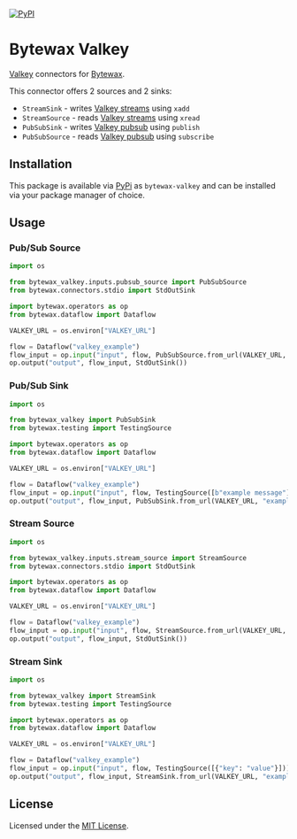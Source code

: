[![PyPI](https://img.shields.io/pypi/v/bytewax-valkey.svg?style=flat-square)][pypi-package]

# Bytewax Valkey

[Valkey][valkey] connectors for [Bytewax][bytewax].

This connector offers 2 sources and 2 sinks:

* `StreamSink` - writes [Valkey streams][valkey-streams] using `xadd`
* `StreamSource` - reads [Valkey streams][valkey-streams] using `xread`
* `PubSubSink` - writes [Valkey pubsub][valkey-pubsub] using `publish`
* `PubSubSource` - reads [Valkey pubsub][valkey-pubsub] using `subscribe`

## Installation

This package is available via [PyPi][pypi-package] as
`bytewax-valkey` and can be installed via your package manager of choice.

## Usage

### Pub/Sub Source

```python
import os

from bytewax_valkey.inputs.pubsub_source import PubSubSource
from bytewax.connectors.stdio import StdOutSink

import bytewax.operators as op
from bytewax.dataflow import Dataflow

VALKEY_URL = os.environ["VALKEY_URL"]

flow = Dataflow("valkey_example")
flow_input = op.input("input", flow, PubSubSource.from_url(VALKEY_URL, "example"))
op.output("output", flow_input, StdOutSink())
```

### Pub/Sub Sink

```python
import os

from bytewax_valkey import PubSubSink
from bytewax.testing import TestingSource

import bytewax.operators as op
from bytewax.dataflow import Dataflow

VALKEY_URL = os.environ["VALKEY_URL"]

flow = Dataflow("valkey_example")
flow_input = op.input("input", flow, TestingSource([b"example message"]))
op.output("output", flow_input, PubSubSink.from_url(VALKEY_URL, "example"))
```

### Stream Source

```python
import os

from bytewax_valkey.inputs.stream_source import StreamSource
from bytewax.connectors.stdio import StdOutSink

import bytewax.operators as op
from bytewax.dataflow import Dataflow

VALKEY_URL = os.environ["VALKEY_URL"]

flow = Dataflow("valkey_example")
flow_input = op.input("input", flow, StreamSource.from_url(VALKEY_URL, "example"))
op.output("output", flow_input, StdOutSink())
```

### Stream Sink

```python
import os

from bytewax_valkey import StreamSink
from bytewax.testing import TestingSource

import bytewax.operators as op
from bytewax.dataflow import Dataflow

VALKEY_URL = os.environ["VALKEY_URL"]

flow = Dataflow("valkey_example")
flow_input = op.input("input", flow, TestingSource([{"key": "value"}]))
op.output("output", flow_input, StreamSink.from_url(VALKEY_URL, "example"))
```

## License

Licensed under the [MIT License](./LICENSE).

[valkey]: https://valkey.io
[bytewax]: https://bytewax.io
[valkey-streams]: https://valkey.io/topics/streams-intro/
[valkey-pubsub]: https://valkey.io/topics/pubsub/
[pypi-package]: https://pypi.org/project/bytewax-valkey